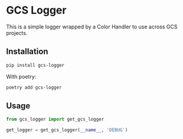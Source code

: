 # GCS Logger

This is a simple logger wrapped by a Color Handler to use across GCS projects.

## Installation

```bash
pip install gcs-logger
```
With poetry:

```bash
poetry add gcs-logger
```

## Usage

```python
from gcs_logger import get_gcs_logger

get_logger = get_gcs_logger(__name__, 'DEBUG')
```
